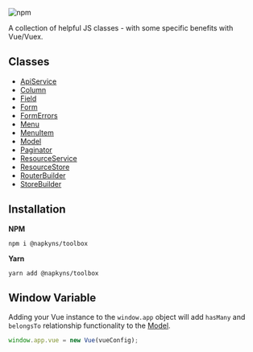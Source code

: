 ![npm](https://img.shields.io/npm/dt/@napkyns/toolbox?style=flat-square)

A collection of helpful JS classes - with some specific benefits with Vue/Vuex.

## Classes

- [ApiService](./src/ApiService/README.md)
- [Column](./src/Column/README.md)
- [Field](./src/Field/README.md)
- [Form](./src/Form/README.md)
- [FormErrors](./src/FormErrors/README.md)
- [Menu](./src/Menu/README.md)
- [MenuItem](./src/MenuItem/README.md)
- [Model](./src/Model/README.md)
- [Paginator](./src/Paginator/README.md)
- [ResourceService](./src/ResourceService/README.md)
- [ResourceStore](./src/ResourceStore/README.md)
- [RouterBuilder](./src/RouterBuilder/README.md)
- [StoreBuilder](./src/StoreBuilder/README.md)

## Installation

**NPM**  
```
npm i @napkyns/toolbox
```

**Yarn**  
```
yarn add @napkyns/toolbox
```

## Window Variable

Adding your Vue instance to the `window.app` object will add `hasMany` and `belongsTo` relationship functionality to the [Model](./src/Model/README.md). 

```javascript
window.app.vue = new Vue(vueConfig);
```